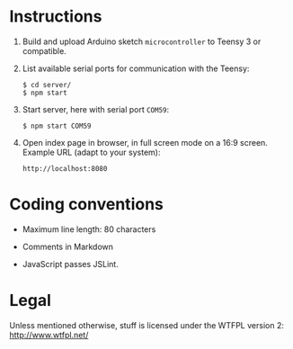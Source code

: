Instructions
============

 1. Build and upload Arduino sketch `microcontroller` to Teensy 3 or
    compatible.

 2. List available serial ports for communication with the Teensy:

        $ cd server/
        $ npm start

 3. Start server, here with serial port `COM59`:

        $ npm start COM59

 4. Open index page in browser, in full screen mode on a 16:9 screen. Example
    URL (adapt to your system):

        http://localhost:8080


Coding conventions
==================

  * Maximum line length: 80 characters

  * Comments in Markdown

  * JavaScript passes JSLint.


Legal
=====

Unless mentioned otherwise, stuff is licensed under the WTFPL version 2:
<http://www.wtfpl.net/>
